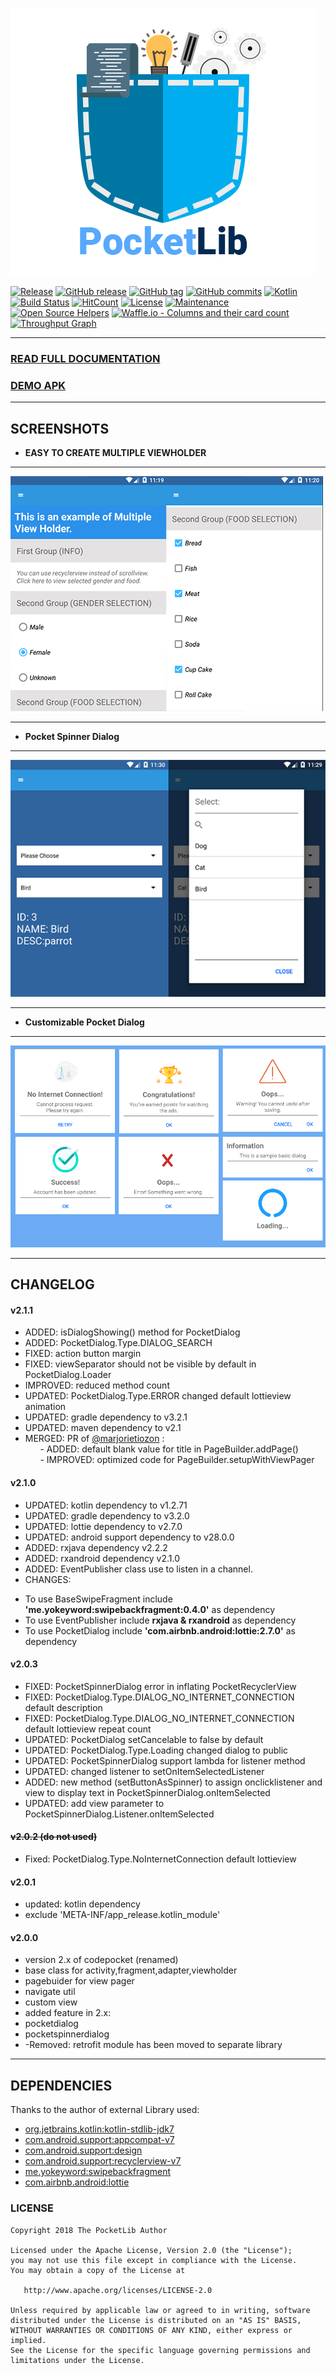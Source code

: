 ![alt text](https://github.com/jamesdeperio/PocketLib/blob/master/pocketlib.png "PocketLib")

[![Release](https://jitpack.io/v/jamesdeperio/PocketLib.svg)](https://jitpack.io/#jamesdeperio/PocketLib)
[![GitHub release](https://img.shields.io/github/release/jamesdeperio/PocketLib.svg)](https://GitHub.com/jamesdeperio/PocketLib/releases/)
[![GitHub tag](https://img.shields.io/github/tag/jamesdeperio/PocketLib.svg)](https://GitHub.com/jamesdeperio/PocketLib/tags/)
[![GitHub commits](https://img.shields.io/github/commits-since/jamesdeperio/PocketLib/v2.1.1.svg)](https://GitHub.com/jamesdeperio/PocketLib/commit/)
[![Kotlin](https://img.shields.io/badge/Kotlin-1.2.71-green.svg?style=flat-square)](http://kotlinlang.org)
[![Build Status](https://img.shields.io/travis/jamesdeperio/PocketLib.svg?style=flat-square)](https://travis-ci.org/jamesdeperio/PocketLib)
[![HitCount](http://hits.dwyl.io/jamesdeperio/PocketLib.svg)](http://hits.dwyl.io/jamesdeperio/PocketLib)
[![License](https://img.shields.io/badge/License%20-Apache%202-337ab7.svg)](https://www.apache.org/licenses/LICENSE-2.0)
[![Maintenance](https://img.shields.io/badge/Maintained%3F-yes-green.svg)](https://GitHub.com/jamesdeperio/PocketLib/graphs/commit-activity)
[![Open Source Helpers](https://www.codetriage.com/jamesdeperio/pocketlib/badges/users.svg)](https://www.codetriage.com/jamesdeperio/pocketlib)
[![Waffle.io - Columns and their card count](https://badge.waffle.io/jamesdeperio/PocketLib.svg?columns=all)](https://waffle.io/jamesdeperio/PocketLib)
[![Throughput Graph](https://graphs.waffle.io/jamesdeperio/PocketLib/throughput.svg)](https://waffle.io/jamesdeperio/PocketLib/metrics/throughput)
___
### [READ FULL DOCUMENTATION](https://jamesdeperio.github.io/pocketlib/) 
### [DEMO APK](https://github.com/jamesdeperio/CodePocketBuilderDemo/blob/master/app-debug.apk)
___
## SCREENSHOTS
* **EASY TO CREATE MULTIPLE VIEWHOLDER**
___
![alt text](https://github.com/jamesdeperio/PocketLib/blob/master/multipleviewholder.png "multipleviewholder")
___
* **Pocket Spinner Dialog**
___
![alt text](https://github.com/jamesdeperio/PocketLib/blob/master/pocketspinner.png "pocketspinner")
___
* **Customizable Pocket Dialog**
___
![alt text](https://github.com/jamesdeperio/PocketLib/blob/master/dialog.png "pocketdialog")
___
## CHANGELOG
#### v2.1.1
- ADDED: isDialogShowing() method for PocketDialog
- ADDED: PocketDialog.Type.DIALOG_SEARCH
- FIXED: action button margin
- FIXED: viewSeparator should not be visible by default in PocketDialog.Loader
- IMPROVED: reduced method count
- UPDATED: PocketDialog.Type.ERROR changed default lottieview animation
- UPDATED: gradle dependency to v3.2.1
- UPDATED: maven dependency to v2.1
- MERGED: PR of [@marjorietiozon](https://github.com/marjorietiozon) :<br/>
&nbsp;&nbsp;&nbsp;&nbsp;&nbsp;&nbsp;- ADDED: default blank value for title in PageBuilder.addPage()<br/>
&nbsp;&nbsp;&nbsp;&nbsp;&nbsp;&nbsp;- IMPROVED: optimized code for PageBuilder.setupWithViewPager
#### v2.1.0
* UPDATED: kotlin dependency to v1.2.71
* UPDATED: gradle dependency to v3.2.0
* UPDATED: lottie dependency to v2.7.0
* UPDATED: android support dependency to v28.0.0
* ADDED: rxjava dependency v2.2.2
* ADDED: rxandroid dependency v2.1.0
* ADDED: EventPublisher class use to listen in a channel.
* CHANGES: 
- To use BaseSwipeFragment include **'me.yokeyword:swipebackfragment:0.4.0'** as dependency
- To use EventPublisher include **rxjava & rxandroid** as dependency
- To use PocketDialog include **'com.airbnb.android:lottie:2.7.0'** as dependency
#### v2.0.3
* FIXED: PocketSpinnerDialog error in inflating PocketRecyclerView
* FIXED: PocketDialog.Type.DIALOG_NO_INTERNET_CONNECTION default description
* FIXED: PocketDialog.Type.DIALOG_NO_INTERNET_CONNECTION default lottieview repeat count
* UPDATED: PocketDialog setCancelable to false by default
* UPDATED: PocketDialog.Type.Loading changed dialog to public
* UPDATED: PocketSpinnerDialog support lambda for listener method
* UPDATED: changed listener to setOnItemSelectedListener
* ADDED: new method (setButtonAsSpinner) to assign onclicklistener and view to display text in PocketSpinnerDialog.onItemSelected
* UPDATED: add view parameter to PocketSpinnerDialog.Listener.onItemSelected
#### ~~v2.0.2 (do not used)~~
* Fixed: PocketDialog.Type.NoInternetConnection default lottieview
#### v2.0.1
* updated: kotlin dependency
* exclude 'META-INF/app_release.kotlin_module'
#### v2.0.0
* version 2.x of codepocket (renamed)
* base class for activity,fragment,adapter,viewholder
* pagebuider for view pager
* navigate util
* custom view
* added feature in 2.x:
* pocketdialog
* pocketspinnerdialog
* -Removed: retrofit module has been moved to separate library
___
## DEPENDENCIES
Thanks to the author of external Library used:
* [org.jetbrains.kotlin:kotlin-stdlib-jdk7](https://github.com/JetBrains/kotlin/tree/master/libraries/stdlib)
* [com.android.support:appcompat-v7](https://developer.android.com/topic/libraries/support-library/)
* [com.android.support:design](https://developer.android.com/topic/libraries/support-library/)
* [com.android.support:recyclerview-v7](https://developer.android.com/topic/libraries/support-library/)
* [me.yokeyword:swipebackfragment](https://github.com/YoKeyword/SwipeBackFragment/)
* [com.airbnb.android:lottie](https://github.com/airbnb/lottie-android)


### LICENSE
```
Copyright 2018 The PocketLib Author

Licensed under the Apache License, Version 2.0 (the "License");
you may not use this file except in compliance with the License.
You may obtain a copy of the License at

   http://www.apache.org/licenses/LICENSE-2.0

Unless required by applicable law or agreed to in writing, software
distributed under the License is distributed on an "AS IS" BASIS,
WITHOUT WARRANTIES OR CONDITIONS OF ANY KIND, either express or implied.
See the License for the specific language governing permissions and
limitations under the License.
```
